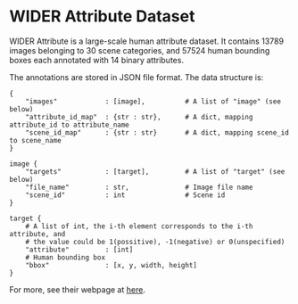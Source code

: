 # WIDER Attribute Dataset

WIDER Attribute is a large-scale human attribute dataset. It contains 13789 images belonging to 30 scene categories, and 57524 human bounding boxes each annotated with 14 binary attributes.

The annotations are stored in JSON file format. The data structure is:

```
{
    "images"            : [image],          # A list of "image" (see below)
    "attribute_id_map"  : {str : str},      # A dict, mapping attribute_id to attribute_name
    "scene_id_map"      : {str : str}       # A dict, mapping scene_id to scene_name
}

image {
    "targets"           : [target],         # A list of "target" (see below)
    "file_name"         : str,              # Image file name
    "scene_id"          : int               # Scene id
}

target {
    # A list of int, the i-th element corresponds to the i-th attribute, and
    # the value could be 1(possitive), -1(negative) or 0(unspecified)
    "attribute"         : [int]
    # Human bounding box
    "bbox"              : [x, y, width, height]
}
```

For more, see their webpage at [here](http://mmlab.ie.cuhk.edu.hk/projects/WIDERAttribute.html).